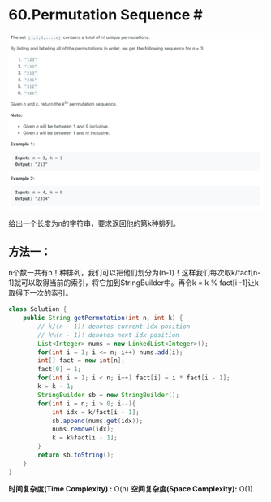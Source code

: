 # 60.Permutation Sequence \#

![](.gitbook/assets/image%20%2837%29.png)

给出一个长度为n的字符串，要求返回他的第k种排列。

## 方法一：

n个数一共有n！种排列，我们可以把他们划分为\(n-1\)！这样我们每次取k/fact\[n-1\]就可以取得当前的索引，将它加到StringBuilder中。再令k = k % fact\[i -1\]让k取得下一次的索引。

```java
class Solution {
    public String getPermutation(int n, int k) {
        // k/(n - 1)! denotes current idx position
        // k%(n - 1)! denotes next idx position
        List<Integer> nums = new LinkedList<Integer>();
        for(int i = 1; i <= n; i++) nums.add(i);
        int[] fact = new int[n];
        fact[0] = 1;
        for(int i = 1; i < n; i++) fact[i] = i * fact[i - 1];
        k = k - 1;
        StringBuilder sb = new StringBuilder();
        for(int i = n; i > 0; i--){
            int idx = k/fact[i - 1];
            sb.append(nums.get(idx));
            nums.remove(idx);
            k = k%fact[i - 1];
        }
        return sb.toString();
    }
}
```

**时间复杂度\(Time Complexity\) :** O\(n\)          **空间复杂度\(Space Complexity\):** O\(1\)

